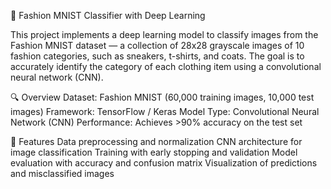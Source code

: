 🧠 Fashion MNIST Classifier with Deep Learning

This project implements a deep learning model to classify images from the Fashion MNIST dataset — a collection of 28x28 grayscale images of 10 fashion categories, such as sneakers, t-shirts, and coats. The goal is to accurately identify the category of each clothing item using a convolutional neural network (CNN).

🔍 Overview
Dataset: Fashion MNIST (60,000 training images, 10,000 test images)
Framework: TensorFlow / Keras
Model Type: Convolutional Neural Network (CNN)
Performance: Achieves >90% accuracy on the test set

🚀 Features
Data preprocessing and normalization
CNN architecture for image classification
Training with early stopping and validation
Model evaluation with accuracy and confusion matrix
Visualization of predictions and misclassified images
